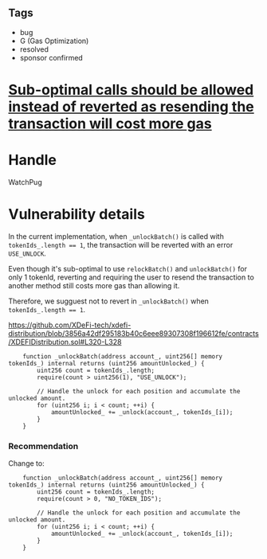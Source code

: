 ## Tags

- bug
- G (Gas Optimization)
- resolved
- sponsor confirmed

# [Sub-optimal calls should be allowed instead of reverted as resending the transaction will cost more gas](https://github.com/code-423n4/2022-01-xdefi-findings/issues/116) 

# Handle

WatchPug


# Vulnerability details

In the current implementation, when `_unlockBatch()` is called with `tokenIds_.length == 1`, the transaction will be reverted with an error `USE_UNLOCK`.

Even though it's sub-optimal to use `relockBatch()` and `unlockBatch()` for only 1 tokenId, reverting and requiring the user to resend the transaction to another method still costs more gas than allowing it.

Therefore, we sugguest not to revert in `_unlockBatch()` when `tokenIds_.length == 1`.

https://github.com/XDeFi-tech/xdefi-distribution/blob/3856a42df295183b40c6eee89307308f196612fe/contracts/XDEFIDistribution.sol#L320-L328

```solidity=320
    function _unlockBatch(address account_, uint256[] memory tokenIds_) internal returns (uint256 amountUnlocked_) {
        uint256 count = tokenIds_.length;
        require(count > uint256(1), "USE_UNLOCK");

        // Handle the unlock for each position and accumulate the unlocked amount.
        for (uint256 i; i < count; ++i) {
            amountUnlocked_ += _unlock(account_, tokenIds_[i]);
        }
    }
```

### Recommendation

Change to:

```solidity
    function _unlockBatch(address account_, uint256[] memory tokenIds_) internal returns (uint256 amountUnlocked_) {
        uint256 count = tokenIds_.length;
        require(count > 0, "NO_TOKEN_IDS");

        // Handle the unlock for each position and accumulate the unlocked amount.
        for (uint256 i; i < count; ++i) {
            amountUnlocked_ += _unlock(account_, tokenIds_[i]);
        }
    }
```

